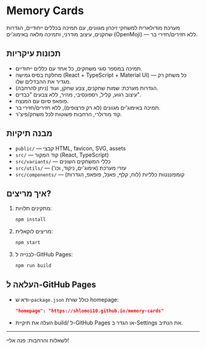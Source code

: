 # Memory Cards

מערכת מודולארית למשחקי זיכרון מגוונים, עם תמיכה בכללים ייחודיים, הגדרות שחקנים, עיצוב מודרני, ותמיכה מלאה באימוג'ים (OpenMoji) — ללא חזירים/חזירי בר.

## תכונות עיקריות
- תמיכה במספר סוגי משחקים, כל אחד עם כללים ייחודיים.
- מחלקת בסיס גמישה (React + TypeScript + Material UI) — כל משחק רק מגדיר את ההבדלים שלו.
- הגדרות מערכת: שמות שחקנים, צבע שחקן, ועוד (ניתן להרחבה).
- עיצוב רגוע, קליל, רספונסיבי, מהיר, ללא צבעים "כבדים".
- פופאפ סיום עם המנצח.
- תמיכה באימוג'ים מגוונים (לא רק פרצופים), ללא חזירים/חזירי בר.
- קוד מודולרי, הרחבות פשוטות לכל משחק/פיצ'ר.

## מבנה תיקיות
- `public/` — קבצי HTML, favicon, SVG, assets
- `src/` — קוד המקור (React, TypeScript)
- `src/variants/` — כללי המשחקים השונים
- `src/utils/` — עזרי מערכת (אימוג'ים, ניקוד, וכו')
- `src/components/` — קומפוננטות כלליות (לוח, קלף, פאנל, פופאפ, הגדרות)

## איך מריצים?
1. מתקינים תלויות:
   ```bash
   npm install
   ```
2. מריצים לוקאלית:
   ```bash
   npm start
   ```
3. לבנייה ל-GitHub Pages:
   ```bash
   npm run build
   ```

## העלאה ל-GitHub Pages
- ודא ש-`package.json` כולל שורת homepage:
  ```json
  "homepage": "https://shlomoi10.github.io/memory-cards"
  ```
- העלה את תיקיית build/ ל-GitHub Pages או הגדר ב-Settings את הנתיב.

---

לשאלות והרחבות: פנה אליי!
